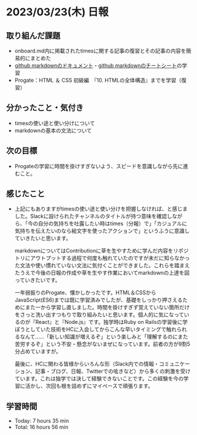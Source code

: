 # 2023/03/23(木) 日報
## 取り組んだ課題
- onboard.md内に掲載されたtimesに関する記事の復習とその記事の内容を簡易的にまとめた
- [github markdownのドキュメント](https://docs.github.com/ja/get-started/writing-on-github/getting-started-with-writing-and-formatting-on-github/basic-writing-and-formatting-syntax)・[github markdownのチートシート](https://gist.github.com/mignonstyle/083c9e1651d7734f84c99b8cf49d57fa)の学習
- Progate：HTML ＆ CSS 初級編　『10. HTMLの全体構造』までを学習（復習）


## 分かったこと・気付き
- timesの使い途と使い分けについて
- markdownの基本の文法について

## 次の目標
- Progateの学習に時間を掛けすぎないよう、スピードを意識しながら先に進むこと。

## 感じたこと
- 上記にもありますがtimesの使い途と使い分けを把握しなければ、と感じました。Slackに設けられたチャンネルのタイトルが持つ意味を確認しながら、「今の自分の気持ちを吐露したい時はtimes（分報）で」「カジュアルに気持ちを伝えたいのなら絵文字を使ったアクションで」というふうに意識していきたいと思います。

  markdownについてはContributionに草を生やすために学んだ内容をリポジトリにアウトプットする過程で何度も触れていたのですが未だに知らなかった文法や使い慣れていない文法に気付くことができました。これらを踏まえたうえで今後の日報の作成や草を生やす作業においてmarkdownの上達を図っていきたいです。

  一年弱振りのProgate、懐かしかったです。HTML＆CSSからJavaScript(ES6)までは既に学習済みでしたが、基礎をしっかり押さえるためにまた一から学習し直しました。時間を掛けすぎず覚えていない箇所だけをさっと洗い出すつもりで取り組みたいと思います。個人的に気になっているのが『React』と『Node.js』です。独学時はRuby on Railsの学習後に学ぼうとしていた技術をHCに入会してからこんな早いタイミングで触れられるなんて......「新しい知識が増えるぞ」という楽しみと「理解するのにまた苦労するぞ」という不安・懸念がないまぜになっています。前者の方が9割5分占めていますが。

  最後に、HCに関わる皆様からいろんな形（Slack内での情報・コミュニケーション、記事・ブログ、日報、Twitterでの呟きなど）から多くの刺激を受けています。これは独学では決して経験できないことです。この経験を今の学習に活かし、次回も根を詰めずにマイペースで頑張ります。
  
## 学習時間
- Today: 7 hours 35 min
- Total: 16 hours 56 min
